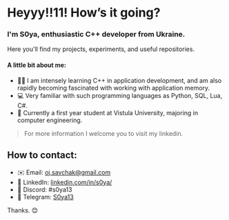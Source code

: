 <h1 align="left">Heyyy!!11! How’s it going?</h1>

<h3 align="left">I'm S0ya, enthusiastic C++ developer from Ukraine.</h3>

<p align="left">Here you'll find my projects, experiments, and useful repositories.</p>

<h4 align="left">A little bit about me: </h4>

   - 👨‍💻 I am intensely learning C++ in application development, and am also rapidly becoming fascinated with working with application memory.
   - 💻 Very familiar with such programming languages as Python, SQL, Lua, C#.
   - 🔭 Currently a first year student at Vistula University, majoring in computer engineering.

> For more information I welcome you to visit my linkedin.
## How to contact:
- ✉️ Email: oj.savchak@gmail.com
- 💼 LinkedIn: [linkedin.com/in/s0ya/](https://www.linkedin.com/in/s0ya/)
- 💬 Discord: #s0ya13
- 📱 Telegram: [S0ya13](https://t.me/S0ya13)

Thanks. 😊
